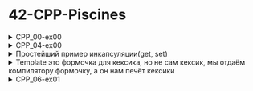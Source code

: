 # 42-CPP-Piscines

<details>
  <summary>CPP_00-ex00 </summary>

###
Можно юзать системную штуку (char)toupper

```
#include <iostream>

int main()
{
	std::cout << "Hello World!" << std::endl;
	return 0;
}
```
Чтобы читать или писать в стандартный поток ввода/вывода необходимо включить <iostream>
Любая переменная или объект, существующий в стандартной библиотеке C++, включается в стандартное пространство имен std.
Чтобы использовать стандартный объект вывода, вам нужно написать std::cout, чтобы присоединить [пространство имен](https://docs.microsoft.com/ru-ru/cpp/cpp/namespaces-cpp?view=msvc-170)
Пространство имен означает принадлежность определенному объекту или функции. Когда объект объявлен в a() и b(), это означает, что он может использоваться только с другим префиксом.\
abc a::abc b::abc
```
int doSomething(int x, int y)
{
	return x + y;
}
```
```
int doSomething(int x, int y)
{
	return x - y;
}
```
```
#include <iostream>
int main()
{
	std::cout << doSomething(4, 3);
	return 0;
}
```
Если эти два параметра включены в одну и ту же программу, что и в примере, возникает конфликт имен, поскольку функция с тем же именем и параметром находится в той же области.
```
namespace Foo
{
	int doSomething(int x, int y)
	{
		return x + y;
	}
}
```
```
namespace Goo
{
	int doSomething(int x, int y)
	{
		return x - y;
	}
}
```
```
#include <iostream>

int main()
{
	std::cout << Foo::doSomething(4, 3); << '\n'
	std::cout << Goo::doSomething(4, 3); << endl
	return 0;
}
```
Если над проектом работают два разработчика и они оба решили назвать свою функцию doSomething, то при сборке будет больно. Поэтому можно использовать пространство имён. Для этого используем namespace Foo и namespace Goo. Таким образом обе функции doSomething не будут ничего знать друг о друге и всё скомпилируется успешно.
Оператор разрешения области действия (::) необходим для поиска идентификаторов в каждом пространстве имен.
Чтобы использовать этот оператор, добавьте к имени идентификатора префикс пространства имен, которое будет использоваться.

</details>

<details>
  <summary>CPP_04-ex00 </summary>

```c
#include <iostream>
using namespace std;//просто чтобы не писать "std::"" каждый раз

class Animal {
	public:
	void eat() {
		cout << "Я как и любое другое животное могу кушоц!" << endl;
	}

	void sleep() {
		cout << "Как и любое другое животное могу спац!" << endl;
	}
};

class Dog : public Animal {

	public:
	void bark() {
		cout << "Я собакен и я делаю гав-гав!" << endl;
	}
};

// int main() {
// 	Dog dog;

// 	dog.eat();
// 	dog.sleep();
// 	dog.bark();
// 	return 0;
// }

//---------------------пример из видео-------------------------//
class Gun{
	public:
		virtual void Shoot()//virtual мы пишем чтобы была возможность переопределить метод в наследнике(в Uzi)
		{
			cout << "Bang!" << endl;
		}
};

class Uzi: public Gun{
	public:
		void Shoot() //override пишется здесь по-хорошему после скобочек, но это для С++11 стандарта
		{
			cout << "Bang! Bang! Bang!" << endl;
		}
};

int main() {
	Gun gun;//создали объект класса Gun
	Uzi uzi;//объект класса Uzi, который наследник класса Gun

	Gun *weapon = &uzi; //1-создали указатель на Gun, который ссылается на uzi
	//Gun *weapon = &gun; //2-создали указатель на Gun, который ссылается на gun

	//такой указатель может ссылаться на свой собственный тип
	//на объект такого же класса
	//либо ссылаться на любой другой класс, который унаследован от него

	weapon->Shoot();
	//если 1, то будет Bang! Bang! Bang!
	//если 2, то будет Bang!
	return 0;
}
```

</details>

<details>
  <summary>Простейший пример инкапсуляции(get, set) </summary>

```c
#include <iostream>
using namespace std;//просто чтобы не писать "std::"" каждый раз

class Point{
	private:
		int _x;
		int _y;
		int _z;
	public:
		int getX(){
			return _x;
		}
		void setX(int valueX){
			_x = valueX;
		}
	void print()
	{
		cout << "X = " << _x << endl;
		cout << "Y = " << _y << endl;
	}
};

int main()
{
	Point a;
	a.setX(5);
	a.print();

	return 0;
}
```
</details>

<details>
  <summary>Template это формочка для кексика, но не сам кексик, мы отдаём компилятору формочку, а он нам печёт кексики </summary>

```c
#ifndef WHATEVER_HPP
#define WHATEVER_HPP

//template< разделенный запятыми список параметров >
//Ключевое слово typename задает так называемый параметр,
//являющийся типом, или, для краткости — параметр типа(типовой параметр)
//template <typename T> = template <сlass T>
template < typename T >
T max(T a, T b){
	return b < a ? a : b;
	//Если b < а, возвращаем а, в противном случае b
}

template < typename T>
void swap(T& a, T& b) {
	T tmp = a;
	a = b;
	b = tmp;
}

template < typename T >
T min(T a, T b){
	return b > a ? a : b;
}

#endif

//Процесс замены параметров шаблона конкретными
//типами называется инстанцированием шаблона
//(instantiation). Его результатом является экземпляр
//(instance) шаблона
```

</details>

<details>
  <summary>CPP_06-ex01 </summary>

```
#include <iostream>

/*reinterpret_cast<type>(expr)
type задает результирующий тип приведения expr выражение,
которое приводится к новому типу преобразует один тип в совершенно другой
например, он может преобразовать указатель на целое число в целое число
а целое число в указатель
самый тупенький - заставляет компилятор принимать ситуации, которые static_cast
обычно не допускает
*/

/*
В этом задании требуется преобразовать указатель на Data,
который является произвольным классом или структурой, определяемой пользователем,
в uintptr_t, а затем преобразовать uintptr_t обратно в указатель на Data.
В этом процессе необходимо убедиться,
что нет пропущенных данных, и данные должны быть сохранены нетронутыми
*/

/*
uintptr_t — это псевдоним беззнакового числового типа.
В моем случае uintptr_t — это unsigned long.
Псевдоним для числового типа со знаком — intptr_t,
а uintptr_t и intptr_t идентичны в том смысле,
что они используются для хранения адреса, на который
ссылается указатель, в виде числа.
В некоторых системах можно увидеть, что intptr_t
может быть назначен как signed, так и unsigned,
тогда как uintptr_t может назначить только unsigned
и для signed требуется отдельное преобразование типа.
По этой причине, начиная с языка C, рекомендуется
использовать intptr_t, а не uintptr_t для гибкости программы.
*/

struct Data
{
	int data;
	std::string string;
};

Data* deserialize(uintptr_t raw){
	return reinterpret_cast<Data*>(raw);
}

uintptr_t serialize(Data* ptr){
	return reinterpret_cast<uintptr_t>(ptr);
}

int main(){
	Data data;
	Data *newData = NULL;
	data.data = 42;
	data.string = "В голове моей опилки";

	std::cout << "newData: " << newData << "\n";
	std::cout << "data string: " << data.string << std::endl;
	std::cout << "data int: " << data.data << std::endl;

	uintptr_t ptr;
	ptr = serialize(&data);
	newData = deserialize(ptr);

	std::cout << "newData: " << newData << "\n";
	std::cout << "data string: " << data.string << std::endl;
	std::cout << "data int: " << data.data << std::endl;

	return 0;
}
```

</details>
